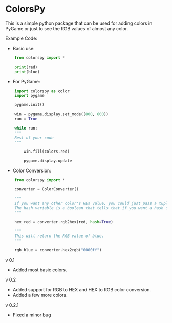 # ColorsPy

This is a simple python package that can be used for adding colors in PyGame or just to see the RGB values of almost any color.

Example Code:
- Basic use:
``` py
    from colorspy import *

    print(red)
    print(blue)
```

- For PyGame:
``` py
    import colorspy as color
    import pygame

    pygame.init()

    win = pygame.display.set_mode((800, 600))
    run = True

    while run:
	"""
   	Rest of your code
	"""

    	win.fill(colors.red)

    	pygame.display.update
```

- Color Conversion:
``` py
    from colorspy import *

    converter = ColorConverter()

    """
    If you want any other color's HEX value, you could just pass a tuple of the RGB values.
    The hash variable is a boolean that tells that if you want a hash sign in the HEX value.
    """

    hex_red = converter.rgb2hex(red, hash=True) 

    """
    This will return the RGB value of blue.
    """

    rgb_blue = converter.hex2rgb("0000ff") 
```

v 0.1
- Added most basic colors.

v 0.2
- Added support for RGB to HEX and HEX to RGB color conversion.
- Added a few more colors.

v 0.2.1
- Fixed a minor bug